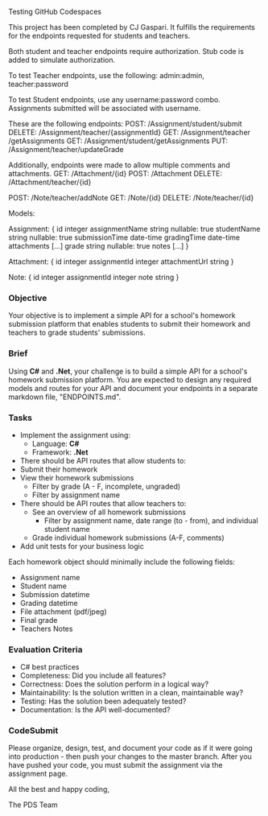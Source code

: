 Testing GitHub Codespaces 

This project has been completed by CJ Gaspari. It fulfills the requirements for the endpoints requested for students and teachers. 


Both student and teacher endpoints require authorization. Stub code is added to simulate authorization. 

To test Teacher endpoints, use the following: admin:admin, teacher:password

To test Student endpoints, use any username:password combo. Assignments submitted will be associated with username. 

These are the following endpoints:
POST: /Assignment/student/submit
DELETE: /Assignment/teacher/{assignmentId}
​GET: /Assignment​/teacher​/getAssignments
​GET: /Assignment​/student​/getAssignments
PUT: /Assignment/teacher/updateGrade

Additionally, endpoints were made to allow multiple comments and attachments.
GET: /Attachment/{id}
POST: /Attachment
DELETE: /Attachment/teacher/{id}

POST: /Note/teacher/addNote
GET: /Note/{id}
DELETE: /Note/teacher/{id}

Models: 

Assignment:
{
id	integer
assignmentName	string
nullable: true
studentName	string
nullable: true
submissionTime	date-time
gradingTime	date-time
attachments	[...]
grade	string
nullable: true
notes	[...]
}

Attachment:
{
id	integer
assignmentId	integer
attachmentUrl	string
}

Note:
{
id	integer
assignmentId	integer
note string
}



### Objective

Your objective is to implement a simple API for a school's homework submission platform that enables students to submit their homework and teachers to grade students' submissions.

### Brief

Using **C#** and **.Net**, your challenge is to build a simple API for a school's homework submission platform. You are expected to design any required models and routes for your API and document your endpoints in a separate markdown file, "ENDPOINTS.md".

### Tasks

-   Implement the assignment using:
    -   Language: **C#**
    -   Framework: **.Net**
-   There should be API routes that allow students to:
-   Submit their homework
-   View their homework submissions
    -   Filter by grade (A - F, incomplete, ungraded)
    -   Filter by assignment name
-   There should be API routes that allow teachers to:
    -   See an overview of all homework submissions
        -   Filter by assignment name, date range (to - from), and individual student name
    -   Grade individual homework submissions (A-F, comments)
-   Add unit tests for your business logic

Each homework object should minimally include the following fields:

-   Assignment name
-   Student name
-   Submission datetime
-   Grading datetime
-   File attachment (pdf/jpeg)
-   Final grade
-   Teachers Notes

### Evaluation Criteria

-   C# best practices
-   Completeness: Did you include all features?
-   Correctness: Does the solution perform in a logical way?
-   Maintainability: Is the solution written in a clean, maintainable way?
-   Testing: Has the solution been adequately tested?
-   Documentation: Is the API well-documented?

### CodeSubmit

Please organize, design, test, and document your code as if it were going into production - then push your changes to the master branch. After you have pushed your code, you must submit the assignment via the assignment page.

All the best and happy coding,

The PDS Team